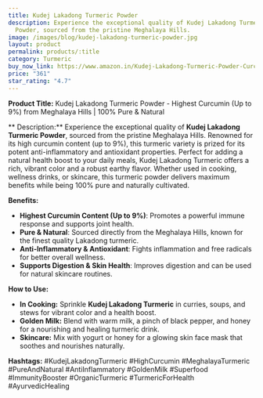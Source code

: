 ```yaml
---
title: Kudej Lakadong Turmeric Powder
description: Experience the exceptional quality of Kudej Lakadong Turmeric
  Powder, sourced from the pristine Meghalaya Hills.
image: /images/blog/kudej-lakadong-turmeric-powder.jpg
layout: product
permalink: products/:title
category: Turmeric
buy_now_link: https://www.amazon.in/Kudej-Lakadong-Turmeric-Powder-Curcumin/dp/B09DLCKHFP/ref=sxin_13_pa_sp_search_thematic_sspa?content-id=amzn1.sym.5f0af06c-b5c9-4e71-bd04-2954cdf89bd6%3Aamzn1.sym.5f0af06c-b5c9-4e71-bd04-2954cdf89bd6&tag=m0150-21
price: "361"
star_rating: "4.7"
---
```

**Product Title:** Kudej Lakadong Turmeric Powder - Highest Curcumin (Up to 9%) from Meghalaya Hills | 100% Pure & Natural

** Description:**
Experience the exceptional quality of **Kudej Lakadong Turmeric Powder**, sourced from the pristine Meghalaya Hills. Renowned for its high curcumin content (up to 9%), this turmeric variety is prized for its potent anti-inflammatory and antioxidant properties. Perfect for adding a natural health boost to your daily meals, Kudej Lakadong Turmeric offers a rich, vibrant color and a robust earthy flavor. Whether used in cooking, wellness drinks, or skincare, this turmeric powder delivers maximum benefits while being 100% pure and naturally cultivated.

**Benefits:**
- **Highest Curcumin Content (Up to 9%)**: Promotes a powerful immune response and supports joint health.
- **Pure & Natural**: Sourced directly from the Meghalaya Hills, known for the finest quality Lakadong turmeric.
- **Anti-Inflammatory & Antioxidant**: Fights inflammation and free radicals for better overall wellness.
- **Supports Digestion & Skin Health**: Improves digestion and can be used for natural skincare routines.

**How to Use:**
- **In Cooking:** Sprinkle **Kudej Lakadong Turmeric** in curries, soups, and stews for vibrant color and a health boost.
- **Golden Milk:** Blend with warm milk, a pinch of black pepper, and honey for a nourishing and healing turmeric drink.
- **Skincare:** Mix with yogurt or honey for a glowing skin face mask that soothes and nourishes naturally.

**Hashtags:**
#KudejLakadongTurmeric #HighCurcumin #MeghalayaTurmeric #PureAndNatural #AntiInflammatory #GoldenMilk #Superfood #ImmunityBooster #OrganicTurmeric #TurmericForHealth #AyurvedicHealing
